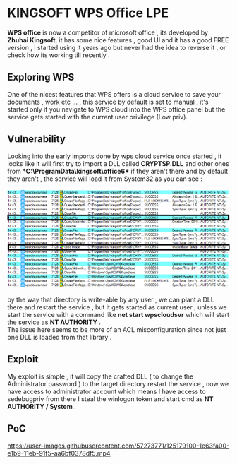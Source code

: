 # KINGSOFT WPS Office LPE
**WPS office** is now a competitor of microsoft office , its developed by **Zhuhai Kingsoft**, it has some nice features , good UI and it has a good FREE version , I started using it years ago but never had the idea to reverse it , or check how its working till recently .

## Exploring WPS 
One of the nicest features that WPS offers is a cloud service to save your documents , work etc ... , this service by default is set to manual , it's started only if you navigate to WPS cloud into the WPS office panel but the service gets started with the current user privilege (Low priv). 
## Vulnerability 
Looking into the early imports done by wps cloud service once started , it looks like it will first try to import a DLL called  **CRYPTSP.DLL** and other ones from ***C:\ProgramData\kingsoft\office6\*** if they aren't there and by default they aren't , the service will load it from System32 as you can see : <br/><br/>
<img src="/assets/process_monitor.PNG"/><br/><br/>
by the way that directory is write-able by any user , we can plant a DLL there and restart the service , but it gets started as current user , unless we start the service with a command like **net start wpscloudsvr** which will start the service as **NT AUTHORITY** . <br/>
The issue here seems to be more of an ACL misconfiguration since not just one DLL is loaded from that library . 
## Exploit
My exploit is simple , it will copy the  crafted DLL ( to change the Administrator password ) to the target directory restart the service , now we have access to administrator account which means I have access to sedebugpriv from there I steal the winlogon token and start cmd as **NT AUTHORITY / System** . <br/>
## PoC 


https://user-images.githubusercontent.com/57273771/125179100-1e63fa00-e1b9-11eb-91f5-aa6bf0378df5.mp4

